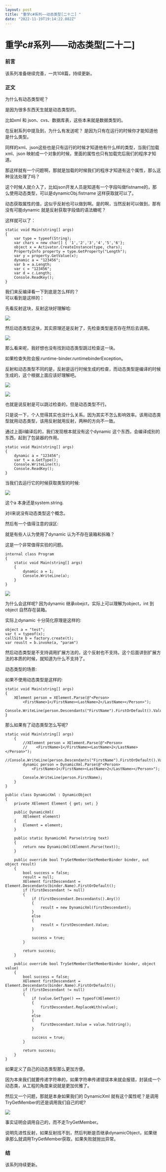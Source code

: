 ```yaml
---
layout: post
title: "重学c#系列——动态类型[二十二] "
date: "2022-11-19T19:14:22.082Z"
---
```

重学c#系列——动态类型\[二十二\]
===================

### 前言

该系列准备继续完善，一共108篇，持续更新。

### 正文

为什么有动态类型呢？

是因为很多东西天生就是动态类型的。

比如xml 和 json、cvs、数据库表，这些本来就是数据类型的。

在反射系列中提及到，为什么有发送呢？ 是因为只有在运行的时候你才能知道他是什么类型。

同样的xml、json这些也是只有运行的时候才知道他有什么样的类型，当我们加载xml、json 映射成一个对象的时候，里面的属性也只有加载完后我们的程序才知道。

那这样就有一个问题啊，那就是加载的时候我们的程序才知道有这个属性，那么这种没法处理了吗？

这个时候人就介入了，比如json开发人员是知道有一个字段叫做fistname的，那么使用动态类型，可以是dynamicObj.fistname 这样获取就可以了。

动态获取属性的值，这似乎反射也可以做到啊。是的啊，当然反射可以做到，那有没有可能dynamic 就是反射获取字段值的语法糖呢？

这样就可以了：

    static void Main(string[] args)
    {
    	var type = typeof(String);
    	var chars = new char[] { '1','2','3','4','5','6'};
    	object x = Activator.CreateInstance(type, chars);
    	PropertyInfo property = type.GetProperty("Length");
    	var y = property.GetValue(x);
    	dynamic a = "123456";
    	var b = a.Length;
    	var c = "123456";
    	var d = c.Length;
    	Console.ReadKey();
    }
    

我们来反编译看一下到底是怎么样的？  
可以看到是这样的：

先看反射这块，反射这块好理解哈:

![](https://img2022.cnblogs.com/blog/1289794/202211/1289794-20221119113909280-1033932979.png)

然后动态类型这块，其实原理还是反射了，先检查类型是否存在然后去调用。

![](https://img2022.cnblogs.com/blog/1289794/202211/1289794-20221119114035406-1329081335.png)

那么看来呢，我好想也没有找到动态类型跳过检查这一块。

如果检查失败会报:runtime-binder.runtimebinderException。

反射和动态类型不同的是，反射是运行时候生成的检查，而动态类型是编译的时候生成的，这个根据上面应该好理解吧。

![](https://img2022.cnblogs.com/blog/1289794/202211/1289794-20221119114932432-440114204.png)

![](https://img2022.cnblogs.com/blog/1289794/202211/1289794-20221119114948146-236549450.png)

也就是说反射是可以跳过检查的，但是动态类型不行。

只是说一下，个人觉得其实也没什么关系。因为其实不怎么影响效率。该用动态类型就用动态类型，该用反射就用反射，两种的方向不一致。

通过上面il编译后的，我们发现根本就没有这个dynamic 这个东西，会编译成别的东西，起到了包装器的作用。

    static void Main(string[] args)
    {
    	dynamic a = "123456";
    	var t = a.GetType();
    	Console.WriteLine(t);
    	Console.ReadKey();
    }
    

当我们去运行它的时候获取类型的时候:

![](https://img2022.cnblogs.com/blog/1289794/202211/1289794-20221119115916461-609419118.png)

这个a 本身还是system.string.

对il来说没有动态类型这个概念。

然后有一个值得注意的误区:

就是有些人认为使用了dynamic 认为不存在装箱和拆箱？

这是一个非常值得实验的问题。

    internal class Program
    {
    	static void Main(string[] args)
    	{
    		dynamic a = 1;
    		Console.WriteLine(a);
    	}
    }
    

![](https://img2022.cnblogs.com/blog/1289794/202211/1289794-20221119120357648-351265592.png)

为什么会这样呢? 因为dynamic 继承obejct，实际上可以理解为object，int 到 object 自然存在装箱。

实际上dynamic 十分简化原理是这样的:

    object a = "test";
    var t = typeof(x);
    callSite b = factory.create(t);
    var reuslt = b.invoke(a, "param")
    

然后动态类型是不支持调用扩展方法的，这个反射也不支持。这个后面讲到扩展方法的本质的时候，就知道为什么不支持了。

动态类型的场景:

如果不使用动态类型是这样的:

    static void Main(string[] args)
    {
    	XElement person = XElement.Parse(@"<Person>
    		<FirstName>1</FirstName><LastName>2</LastName></Person>");
    	Console.WriteLine(person.Descendants("FirstName").FirstOrDefault().Value);
    }
    

那么如果有了动态类型怎么写呢?

    static void Main(string[] args)
    	{
    		//XElement person = XElement.Parse(@"<Person>
    		//    <FirstName>1</FirstName><LastName>2</LastName></Person>");
    		//Console.WriteLine(person.Descendants("FirstName").FirstOrDefault().Value);
    		dynamic person = DynamicXml.Parse(@"<Person>
    			<FirstName>1</FirstName><LastName>2</LastName></Person>");
    
    		Console.WriteLine(person.FirstName);
    	}
    }
    
    public class DynamicXml : DynamicObject
    {
    	private XElement Element { get; set; }
    
    	public DynamicXml(
    		XElement element)
    	{
    		Element = element;
    	}
    
    	public static DynamicXml Parse(string text)
    	{
    		return new DynamicXml(XElement.Parse(text));
    	}
    
    	public override bool TryGetMember(GetMemberBinder binder, out object result)
    	{
    		bool success = false;
    		result = null;
    		XElement firstDescendant = Element.Descendants(binder.Name).FirstOrDefault();
    		if (firstDescendant != null)
    		{
    			if (firstDescendant.Descendants().Any())
    			{
    				result = new DynamicXml(firstDescendant);
    			}
    			else
    			{
    				result = firstDescendant.Value;
    			}
    
    			success = true;
    		}
    
    		return success;
    	}
    
    	public override bool TrySetMember(SetMemberBinder binder, object value)
    	{
    		bool success = false;
    		XElement firstDescendant = Element.Descendants(binder.Name).FirstOrDefault();
    		if (firstDescendant != null)
    		{
    			if (value.GetType() == typeof(XElement))
    			{
    				firstDescendant.ReplaceWith(value);
    			}
    			else
    			{
    				firstDescendant.Value = value.ToString();
    			}
    
    			success = true;
    		}
    
    		return success;
    	}
    }
    

如果定义了自己的动态类型那么更加方便。

因为本来我们就要传递字符串的，如果字符串传递错误本来就会报错，封装成一个动态类，从工程的角度来说就是更加优雅了。

然后又一个问题，那就是本身如果我们的 DynamicXml 就有这个属性呢？是调用TryGetMember的还是调用我们自己的呢?

![](https://img2022.cnblogs.com/blog/1289794/202211/1289794-20221119133149306-1660899649.png)

事实证明会调用自己的，而不走TryGetMember。

说明先进性反射，如果反射找不到，然后判断是否继承dynamicObject，如果继承那么就调用TryGetMember获取，如果失败就抛出异常。

### 结

该系列持续更新。